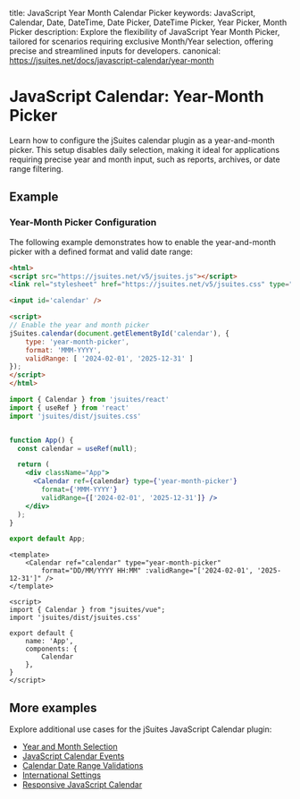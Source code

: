 title: JavaScript Year Month Calendar Picker
keywords: JavaScript, Calendar, Date, DateTime, Date Picker, DateTime Picker, Year Picker, Month Picker
description: Explore the flexibility of JavaScript Year Month Picker, tailored for scenarios requiring exclusive Month/Year selection, offering precise and streamlined inputs for developers.
canonical: https://jsuites.net/docs/javascript-calendar/year-month

# JavaScript Calendar: Year-Month Picker

Learn how to configure the jSuites calendar plugin as a year-and-month picker. This setup disables daily selection, making it ideal for applications requiring precise year and month input, such as reports, archives, or date range filtering.

## Example

### Year-Month Picker Configuration

The following example demonstrates how to enable the year-and-month picker with a defined format and valid date range:

```html
<html>
<script src="https://jsuites.net/v5/jsuites.js"></script>
<link rel="stylesheet" href="https://jsuites.net/v5/jsuites.css" type="text/css" />

<input id='calendar' />

<script>
// Enable the year and month picker
jSuites.calendar(document.getElementById('calendar'), {
    type: 'year-month-picker',
    format: 'MMM-YYYY',
    validRange: [ '2024-02-01', '2025-12-31' ]
});
</script>
</html>
```
```jsx 
import { Calendar } from 'jsuites/react'
import { useRef } from 'react'
import 'jsuites/dist/jsuites.css'


function App() {
  const calendar = useRef(null);

  return (
    <div className="App">
      <Calendar ref={calendar} type={'year-month-picker'}
        format={'MMM-YYYY'}
        validRange={['2024-02-01', '2025-12-31']} />
    </div>
  );
}

export default App;
```
```vue
<template>
    <Calendar ref="calendar" type="year-month-picker"
        format="DD/MM/YYYY HH:MM" :validRange="['2024-02-01', '2025-12-31']" />
</template>

<script>
import { Calendar } from "jsuites/vue";
import 'jsuites/dist/jsuites.css'

export default {
    name: 'App',
    components: {
        Calendar
    },
}
</script>
```

## More examples

Explore additional use cases for the jSuites JavaScript Calendar plugin:

* [Year and Month Selection](/docs/javascript-calendar/year-month)
* [JavaScript Calendar Events](/docs/javascript-calendar/events)
* [Calendar Date Range Validations](/docs/javascript-calendar/valid-range)
* [International Settings](/docs/javascript-calendar/international)
* [Responsive JavaScript Calendar](/docs/javascript-calendar/mobile)

